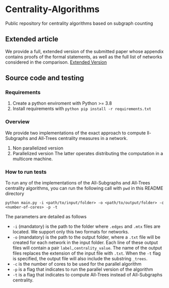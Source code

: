 # Centrality-Algorithms
Public repository for centrality algorithms based on subgraph counting

## Extended article

We provide a full, extended version of the submitted paper whose appendix contains proofs of the formal statements, as well as the full list of networks considered in the comparison. [Extended Version](https://github.com/Motif-Based-Centralities/Centrality-Algorithms/blob/main/extended_article.pdf)

## Source code and testing

### Requirements

1. Create a python enviroment with Python >= 3.8
2. Install requirements with `python pip install -r requirements.txt`

### Overview

We provide two implementations of the exact approach to compute ll-Subgraphs and All-Trees centrality measures in a network.
1. Non parallelized version
2. Parallelized version
The latter operates distributing the computation in a multicore machine.

### How to run tests

To run any of the implementations of the All-Subgraphs and All-Trees centrality algorithms, you can run the following call with `pwd` in this README directory
```
python main.py -i <path/to/input/folder> -o <path/to/output/folder> -c <number-of-cores> -p -t
```
The parameters are detailed as follows
* `-i` (mandatory) is the path to the folder where `.edges` and `.mtx` files are located. We support only this two formats for networks.
* `-o` (mandatory) is the path to the output folder, where a `.txt` file will be created for each network in the input folder. Each line of these output files will contain a pair `label,centrality_value`. The name of the output files replaces the extension of the input file with `.txt`. When the `-t` flag is specified, the output file will also include the substring `_trees`.
* `-c` is the number of cores to be used for the parallel algorithm
* `-p` is a flag that indicates to run the parallel version of the algorithm
* `-t` is a flag that indicates to compute All-Trees instead of All-Subgraphs centrality.

